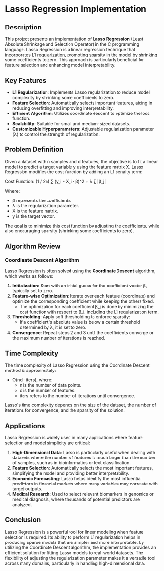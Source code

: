 # Lasso Regression Implementation

## Description

This project presents an implementation of **Lasso Regression** (Least Absolute Shrinkage and Selection Operator) in the C programming language. Lasso Regression is a linear regression technique that incorporates L1 regularization, promoting sparsity in the model by shrinking some coefficients to zero. This approach is particularly beneficial for feature selection and enhancing model interpretability.

## Key Features

- **L1 Regularization**: Implements Lasso regularization to reduce model complexity by shrinking some coefficients to zero.
- **Feature Selection**: Automatically selects important features, aiding in reducing overfitting and improving interpretability.
- **Efficient Algorithm**: Utilizes coordinate descent to optimize the loss function.
- **Scalability**: Suitable for small and medium-sized datasets.
- **Customizable Hyperparameters**: Adjustable regularization parameter (λ) to control the strength of regularization.

## Problem Definition

Given a dataset with n samples and d features, the objective is to fit a linear model to predict a target variable y using the feature matrix X. Lasso Regression modifies the cost function by adding an L1 penalty term:

Cost Function: (1 / 2n) ∑ (y_i - X_i · β)^2 + λ ∑ |β_j|

Where:
- β represents the coefficients.
- λ is the regularization parameter.
- X is the feature matrix.
- y is the target vector.

The goal is to minimize this cost function by adjusting the coefficients, while also encouraging sparsity (shrinking some coefficients to zero).

## Algorithm Review

### Coordinate Descent Algorithm

Lasso Regression is often solved using the **Coordinate Descent** algorithm, which works as follows:

1. **Initialization**: Start with an initial guess for the coefficient vector β, typically set to zero.
2. **Feature-wise Optimization**: Iterate over each feature (coordinate) and optimize the corresponding coefficient while keeping the others fixed.
   - The optimization for each coefficient β_j is done by minimizing the cost function with respect to β_j, including the L1 regularization term.
3. **Thresholding**: Apply soft thresholding to enforce sparsity:
   - If a coefficient's absolute value is below a certain threshold determined by λ, it is set to zero.
4. **Convergence**: Repeat steps 2 and 3 until the coefficients converge or the maximum number of iterations is reached.

## Time Complexity

The time complexity of Lasso Regression using the Coordinate Descent method is approximately:

- O(nd · iters), where:
  - n is the number of data points.
  - d is the number of features.
  - iters refers to the number of iterations until convergence.

Lasso's time complexity depends on the size of the dataset, the number of iterations for convergence, and the sparsity of the solution.

## Applications

Lasso Regression is widely used in many applications where feature selection and model simplicity are critical:

1. **High-Dimensional Data**: Lasso is particularly useful when dealing with datasets where the number of features is much larger than the number of samples, such as in bioinformatics or text classification.
2. **Feature Selection**: Automatically selects the most important features, simplifying the model and providing better interpretability.
3. **Economic Forecasting**: Lasso helps identify the most influential predictors in financial markets where many variables may correlate with target outputs.
4. **Medical Research**: Used to select relevant biomarkers in genomics or medical diagnosis, where thousands of potential predictors are analyzed.

## Conclusion

Lasso Regression is a powerful tool for linear modeling when feature selection is required. Its ability to perform L1 regularization helps in producing sparse models that are simpler and more interpretable. By utilizing the Coordinate Descent algorithm, the implementation provides an efficient solution for fitting Lasso models to real-world datasets. The flexibility of adjusting the regularization parameter makes it a versatile tool across many domains, particularly in handling high-dimensional data.
